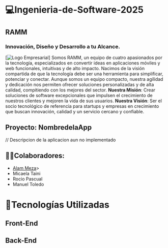 # 💻**Ingenieria-de-Software-2025**
## **RAMM**
### Innovación, Diseño y Desarrollo a tu Alcance.
[![Logo Empresarial](Documentación/Empresa "Logo RAMM")]
Somos RAMM, un equipo de cuatro apasionados por la tecnología, especializados en convertir ideas en aplicaciones móviles y web funcionales, intuitivas y de alto impacto.
Nacimos de la visión compartida de que la tecnología debe ser una herramienta para simplificar, potenciar y conectar. Aunque somos un equipo compacto, nuestra agilidad y dedicación nos permiten ofrecer soluciones personalizadas y de alta calidad, compitiendo con los mejores del sector.
**Nuestra Misión**: Crear soluciones de software excepcionales que impulsen el crecimiento de nuestros clientes y mejoren la vida de sus usuarios.
**Nuestra Visión**: Ser el socio tecnológico de referencia para startups y empresas en crecimiento que buscan innovación, calidad y un servicio cercano y confiable.
## **Proyecto**: NombredelaApp
// Descripcion de la aplicacion aun no implementado
## 👨👩Colaboradores:
- [Alam Meza](https://github.com/AlmMz1905)>
- Micaela Taini
- Rocio Pascual
- Manuel Toledo
# 🔧Tecnologías Utilizadas
## Front-End
## Back-End
